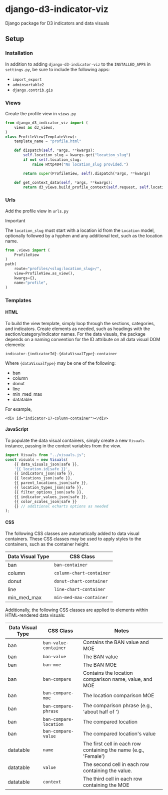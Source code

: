 # django-d3-indicator-viz
Django package for D3 indicators and data visuals

## Setup

### Installation
In addition to adding ```django-d3-indicator-viz``` to the ```INSTALLED_APPS``` in ```settings.py```, be sure to include the following apps:
- ```import_export```
- ```adminsortable2```
- ```django.contrib.gis```

### Views
Create the profile view in  ```views.py```

```python
from django_d3_indicator_viz import (
    views as d3_views,
)
class ProfileView(TemplateView):
    template_name = "profile.html"

    def dispatch(self, *args, **kwargs):
        self.location_slug = kwargs.get("location_slug")
        if not self.location_slug:
            raise Http404("No location_slug provided.")

        return super(ProfileView, self).dispatch(*args, **kwargs)

    def get_context_data(self, *args, **kwargs):
        return d3_views.build_profile_context(self.request, self.location_slug)
```

### Urls
Add the profile view in ```urls.py```
> [!IMPORTANT]
> The ```location_slug``` must start with a location id from the ```Location``` model, optionally followed by a hyphen and any additional text, such as the location name.

```python
from .views import (
    ProfileView
)
path(
    route="profiles/<slug:location_slug>/",
    view=ProfileView.as_view(),
    kwargs={},
    name="profile",
)
```

### Templates

#### HTML
To build the view template, simply loop through the sections, categories, and indicators. Create elements as needed, such as headings with the section/category/indicator names. For the data visuals, the package depends on a naming convention for the ID attribute on all data visual DOM elements:

```indicator-{indicatorId}-{dataVisualType}-container```

Where ```{dataVisualType}``` may be one of the following:
- ban
- column
- donut
- line
- min_med_max
- datatable

For example,

```<div id="indicator-17-column-container"></div>```

#### JavaScript
To populate the data visual containers, simply create a new ```Visuals``` instance, passing in the context variables from the view.
```javascript
import Visuals from "../visuals.js";
const visuals = new Visuals(
    {{ data_visuals_json|safe }},
    '{{ location.id|safe }}',
    {{ indicators_json|safe }},
    {{ locations_json|safe }},
    {{ parent_locations_json|safe }},
    {{ location_types_json|safe }},
    {{ filter_options_json|safe }},
    {{ indicator_values_json|safe }},
    {{ color_scales_json|safe }}
    {} // additional echarts options as needed
);
```

#### CSS
The following CSS classes are automatically added to data visual containers. These CSS classes may be used to apply styles to the containers, such as the container height.

|Data Visual Type|CSS Class|
|-|-|
|ban|```ban-container```|
|column|```column-chart-container```|
|donut|```donut-chart-container```|
|line|```line-chart-container```|
|min_med_max|```min-med-max-container```|

Additionally, the following CSS classes are applied to elements within HTML-rendered data visuals:

|Data Visual Type|CSS Class|Notes|
|-|-|-|
|ban|```ban-value-container```|Contains the BAN value and MOE|
|ban|```ban-value```|The BAN value|
|ban|```ban-moe```|The BAN MOE|
|ban|```ban-compare```|Contains the location comparison name, value, and MOE|
|ban|```ban-compare-moe```|The location comparison MOE|
|ban|```ban-compare-phrase```|The comparison phrase (e.g., 'about half of ')|
|ban|```ban-compare-location```|The compared location|
|ban|```ban-compare-value```|The compared location's value|
|datatable|```name```|The first cell in each row containing the name (e.g., 'Female')|
|datatable|```value```|The second cell in each row containing the value.|
|datatable|```context```|The third cell in each row containing the MOE|


